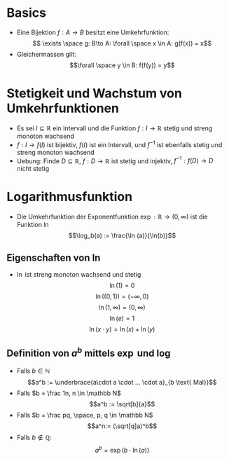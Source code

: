 # Basics
- Eine Bijektion $f: A \to B$ besitzt eine Umkehrfunktion:
$$ \exists \space g: B\to A: \forall \space x \in A: g(f(x)) = x$$
- Gleichermassen gilt:
$$\forall \space y \in B: f(f(y)) = y$$
# Stetigkeit und Wachstum von Umkehrfunktionen
- Es sei $I\subseteq \mathbb R$ ein Intervall und die Funktion $f: I \to \mathbb R$ stetig und streng monoton wachsend
- $f:I \to f(I)$ ist bijektiv, $f(I)$ ist ein Intervall, und $f^{-1}$ ist ebenfalls stetig und streng monoton wachsend
- Uebung: Finde $D \subseteq \mathbb R$, $f: D \to \mathbb R$ ist stetig und injektiv, $f^{-1}: f(D) \to D$ nicht stetig
# Logarithmusfunktion
- Die Umkehrfunktion der Exponentfunktion $\exp: \mathbb R \to (0 ,\infty)$  ist die Funktion $\ln$ 
$$\log_b(a) := \frac{\ln (a)}{\ln(b)}$$
## Eigenschaften von $\ln$ 
- $\ln$ ist streng monoton wachsend und stetig
$$\ln(1) = 0$$
$$\ln((0, 1)) = (-\infty, 0)$$
$$\ln(1, \infty) = (0, \infty)$$
$$\ln(e) = 1$$
$$\ln(x \cdot y) = \ln(x) + \ln(y)$$
## Definition von $a^b$ mittels $\exp$ und $\log$
- Falls $b \in \mathbb N$
$$a^b := \underbrace{a\cdot a \cdot ... \cdot a}_{b \text{ Mal}}$$
- Falls $b = \frac 1n, n \in \mathbb N$
$$a^b := \sqrt[b]{a}$$
- Falls $b = \frac pq, \space, p, q \in \mathbb N$
$$a^n:= (\sqrt[q]a)^b$$
- Falls $b \not \in \mathbb Q$:
$$a^b = \exp(b \cdot \ln(a))$$
